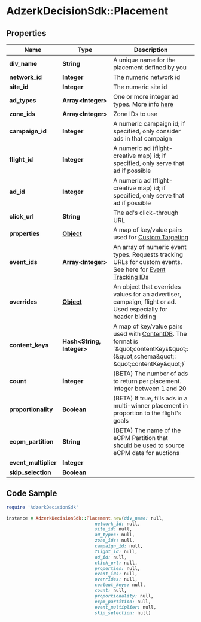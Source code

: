 # AdzerkDecisionSdk::Placement

## Properties

Name | Type | Description | Notes
------------ | ------------- | ------------- | -------------
**div_name** | **String** | A unique name for the placement defined by you | [optional] 
**network_id** | **Integer** | The numeric network id | [optional] 
**site_id** | **Integer** | The numeric site id | [optional] 
**ad_types** | **Array&lt;Integer&gt;** | One or more integer ad types. More info [here](https://dev.adzerk.com/docs/ad-sizes) | [optional] 
**zone_ids** | **Array&lt;Integer&gt;** | Zone IDs to use | [optional] 
**campaign_id** | **Integer** | A numeric campaign id; if specified, only consider ads in that campaign | [optional] 
**flight_id** | **Integer** | A numeric ad (flight-creative map) id; if specified, only serve that ad if possible | [optional] 
**ad_id** | **Integer** | A numeric ad (flight-creative map) id; if specified, only serve that ad if possible | [optional] 
**click_url** | **String** | The ad&#39;s click-through URL | [optional] 
**properties** | [**Object**](.md) | A map of key/value pairs used for [Custom Targeting](https://dev.adzerk.com/docs/custom-targeting) | [optional] 
**event_ids** | **Array&lt;Integer&gt;** | An array of numeric event types. Requests tracking URLs for custom events. See here for [Event Tracking IDs](https://dev.adzerk.com/v1.0/docs/custom-event-tracking) | [optional] 
**overrides** | [**Object**](.md) | An object that overrides values for an advertiser, campaign, flight or ad. Used especially for header bidding | [optional] 
**content_keys** | **Hash&lt;String, Integer&gt;** | A map of key/value pairs used with [ContentDB](https://dev.adzerk.com/docs/contentdb-1). The format is &#x60;\&quot;contentKeys\&quot;: {\&quot;schema\&quot;: \&quot;contentKey\&quot;}&#x60; | [optional] 
**count** | **Integer** | (BETA) The number of ads to return per placement. Integer between 1 and 20 | [optional] 
**proportionality** | **Boolean** | (BETA) If true, fills ads in a multi-winner placement in proportion to the flight&#39;s goals | [optional] 
**ecpm_partition** | **String** | (BETA) The name of the eCPM Partition that should be used to source eCPM data for auctions | [optional] 
**event_multiplier** | **Integer** |  | [optional] 
**skip_selection** | **Boolean** |  | [optional] 

## Code Sample

```ruby
require 'AdzerkDecisionSdk'

instance = AdzerkDecisionSdk::Placement.new(div_name: null,
                                 network_id: null,
                                 site_id: null,
                                 ad_types: null,
                                 zone_ids: null,
                                 campaign_id: null,
                                 flight_id: null,
                                 ad_id: null,
                                 click_url: null,
                                 properties: null,
                                 event_ids: null,
                                 overrides: null,
                                 content_keys: null,
                                 count: null,
                                 proportionality: null,
                                 ecpm_partition: null,
                                 event_multiplier: null,
                                 skip_selection: null)
```


